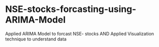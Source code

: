 # NSE-stocks-forcasting-using-ARIMA-Model

Applied ARIMA Model to forcast NSE- stocks
AND Applied Visualization technique to understand data 
